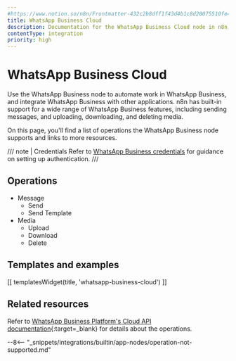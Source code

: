 ```yaml
---
#https://www.notion.so/n8n/Frontmatter-432c2b8dff1f43d4b1c8d20075510fe4
title: WhatsApp Business Cloud
description: Documentation for the WhatsApp Business Cloud node in n8n, a workflow automation platform. Includes details of operations and configuration, and links to examples and credentials information.
contentType: integration
priority: high
---
```


# WhatsApp Business Cloud

Use the WhatsApp Business node to automate work in WhatsApp Business, and integrate WhatsApp Business with other applications. n8n has built-in support for a wide range of WhatsApp Business features, including sending messages, and uploading, downloading, and deleting media. 

On this page, you'll find a list of operations the WhatsApp Business node supports and links to more resources.

/// note | Credentials
Refer to [WhatsApp Business credentials](/integrations/builtin/credentials/whatsapp/) for guidance on setting up authentication. 
///

## Operations

* Message
	* Send
	* Send Template
* Media
	* Upload
	* Download
	* Delete

## Templates and examples

<!-- see https://www.notion.so/n8n/Pull-in-templates-for-the-integrations-pages-37c716837b804d30a33b47475f6e3780 -->
[[ templatesWidget(title, 'whatsapp-business-cloud') ]]

## Related resources

Refer to [WhatsApp Business Platform's Cloud API documentation](https://developers.facebook.com/docs/whatsapp/cloud-api){:target=_blank} for details about the operations.

--8<-- "_snippets/integrations/builtin/app-nodes/operation-not-supported.md"

